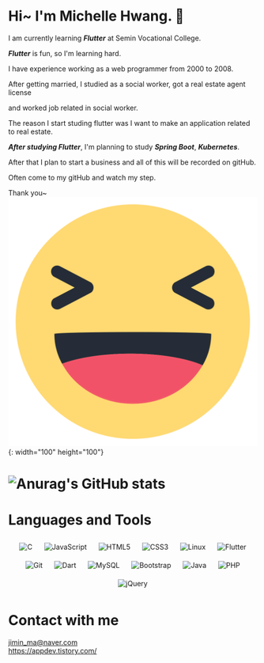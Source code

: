 # Hi~ I'm Michelle Hwang. 👋
I am currently learning ***Flutter*** at Semin Vocational College.   
   
***Flutter*** is fun, so I'm learning hard.   
   
I have experience working as a web programmer from 2000 to 2008.   
   
After getting married, I studied as a social worker, got a real estate agent license 

and worked job related in social worker.    
   
The reason I start studing flutter was I want to make an application related to real estate.   
   
***After studying Flutter***, I'm planning to study ***Spring Boot***, ***Kubernetes***.
   
After that I plan to start a business and all of this will be recorded on gitHub.

Often come to my gitHub and watch my step. 

Thank you~ ![Thank you](./images/laughing.svg){: width="100" height="100"} 

   
# ![Anurag's GitHub stats](https://github-readme-stats.vercel.app/api?username=Michellehwang001&show_icons=true&theme=radical)
   
# Languages and Tools
<!--
<img src="https://img.shields.io/static/v1?label=1&message=Java&color=orange" />
<img src="https://img.shields.io/static/v1?label=2&message=C&color=green" />
<img src="https://img.shields.io/static/v1?label=3&message=JavaScript&color=red" />
<img src="https://img.shields.io/static/v1?label=4&message=HTML5&color=blue" />
<img src="https://img.shields.io/static/v1?label=5&message=CSS&color=green" />
<img src="https://img.shields.io/static/v1?label=6&message=PHP&color=yellow" />
<img src="https://img.shields.io/static/v1?label=7&message=ASP&color=yellowgreen" />
<img src="https://img.shields.io/static/v1?label=8&message=JSP&color=brightgreen" />
<img src="https://img.shields.io/static/v1?label=9&message=SQL&color=orange" />
<img src="https://img.shields.io/static/v1?label=10&message=Git&color=red" />
<img src="https://img.shields.io/static/v1?label=11&message=Flutter&color=blue" />
<img src="https://img.shields.io/static/v1?label=12&message=SQL&color=yellow" />
<img src="https://img.shields.io/static/v1?label=13&message=BootStrap&color=blueviolet" />
-->

<div align="center">  
<img style="margin: 10px" src="https://profilinator.rishav.dev/skills-assets/c-original.svg" alt="C" height="25" />  
<img style="margin: 10px" src="https://profilinator.rishav.dev/skills-assets/javascript-original.svg" alt="JavaScript" height="25" />  
<img style="margin: 10px" src="https://profilinator.rishav.dev/skills-assets/html5-original-wordmark.svg" alt="HTML5" height="25" />  
<img style="margin: 10px" src="https://profilinator.rishav.dev/skills-assets/css3-original-wordmark.svg" alt="CSS3" height="25" />  
<img style="margin: 10px" src="https://profilinator.rishav.dev/skills-assets/linux-original.svg" alt="Linux" height="25" />  
<img style="margin: 10px" src="https://profilinator.rishav.dev/skills-assets/flutterio-icon.svg" alt="Flutter" height="25" />  
<img style="margin: 10px" src="https://profilinator.rishav.dev/skills-assets/git-scm-icon.svg" alt="Git" height="25" />  
<img style="margin: 10px" src="https://profilinator.rishav.dev/skills-assets/dartlang-icon.svg" alt="Dart" height="25" />  
<img style="margin: 10px" src="https://profilinator.rishav.dev/skills-assets/mysql-original-wordmark.svg" alt="MySQL" height="25" />  
<img style="margin: 10px" src="https://profilinator.rishav.dev/skills-assets/bootstrap-plain.svg" alt="Bootstrap" height="25" />  
<img style="margin: 10px" src="https://profilinator.rishav.dev/skills-assets/java-original-wordmark.svg" alt="Java" height="25" />  
<img style="margin: 10px" src="https://profilinator.rishav.dev/skills-assets/php-original.svg" alt="PHP" height="25" />  
<img style="margin: 10px" src="https://profilinator.rishav.dev/skills-assets/jquery.png" alt="jQuery" height="25" />  
</div>  





# Contact with me
<jimin_ma@naver.com>   
<https://appdev.tistory.com/>
